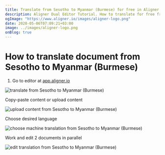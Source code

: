 ```yaml
---
title: Translate from Sesotho to Myanmar (Burmese) for free in Aligner Editor
description: Aligner Dual Editor Tutorial. How to translate for free from Sesotho to Myanmar (Burmese). Aligner is multilingual document management platform. 
ogImage: "https://www.aligner.io/images/aligner-logo.png"
date: 2020-05-06T07:09:21+03:00
image: ../images/aligner-logo.png
onBlog: true
---
```


# How to translate document from Sesotho to Myanmar (Burmese)

1. Go to editor at [app.aligner.io](https://app.aligner.io "Aligner App web page")

![translate from Sesotho to Myanmar (Burmese)](../aligner-blank-editor.png "translate from Sesotho to Myanmar (Burmese)")

Copy-paste content or upload content

![upload content from Sesotho to Myanmar (Burmese)](../aligner-uploaded-document.png "upload content from Sesotho to Myanmar (Burmese)")

Choose desired language

![choose machine translation from Sesotho to Myanmar (Burmese)](../aligner-language-dropdown.png "choose machine translation from Sesotho to Myanmar (Burmese)")

Work and edit 2 documents in parallel

![edit translation from Sesotho to Myanmar (Burmese)](../aligner-double-sitded-editor.png "edit translation from Sesotho to Myanmar (Burmese)")

